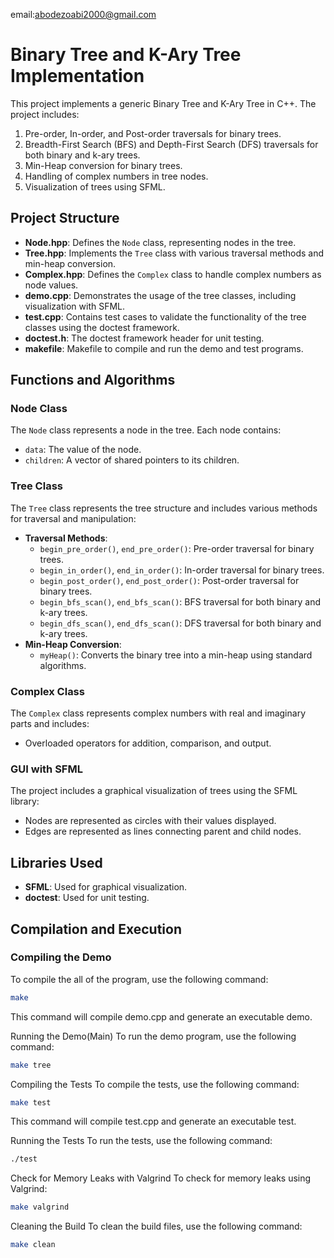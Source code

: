email:abodezoabi2000@gmail.com

# Binary Tree and K-Ary Tree Implementation

This project implements a generic Binary Tree and K-Ary Tree in C++. The project includes:
1. Pre-order, In-order, and Post-order traversals for binary trees.
2. Breadth-First Search (BFS) and Depth-First Search (DFS) traversals for both binary and k-ary trees.
3. Min-Heap conversion for binary trees.
4. Handling of complex numbers in tree nodes.
5. Visualization of trees using SFML.

## Project Structure

- **Node.hpp**: Defines the `Node` class, representing nodes in the tree.
- **Tree.hpp**: Implements the `Tree` class with various traversal methods and min-heap conversion.
- **Complex.hpp**: Defines the `Complex` class to handle complex numbers as node values.
- **demo.cpp**: Demonstrates the usage of the tree classes, including visualization with SFML.
- **test.cpp**: Contains test cases to validate the functionality of the tree classes using the doctest framework.
- **doctest.h**: The doctest framework header for unit testing.
- **makefile**: Makefile to compile and run the demo and test programs.

## Functions and Algorithms

### Node Class

The `Node` class represents a node in the tree. Each node contains:
- `data`: The value of the node.
- `children`: A vector of shared pointers to its children.

### Tree Class

The `Tree` class represents the tree structure and includes various methods for traversal and manipulation:
- **Traversal Methods**:
    - `begin_pre_order()`, `end_pre_order()`: Pre-order traversal for binary trees.
    - `begin_in_order()`, `end_in_order()`: In-order traversal for binary trees.
    - `begin_post_order()`, `end_post_order()`: Post-order traversal for binary trees.
    - `begin_bfs_scan()`, `end_bfs_scan()`: BFS traversal for both binary and k-ary trees.
    - `begin_dfs_scan()`, `end_dfs_scan()`: DFS traversal for both binary and k-ary trees.
- **Min-Heap Conversion**:
    - `myHeap()`: Converts the binary tree into a min-heap using standard algorithms.

### Complex Class

The `Complex` class represents complex numbers with real and imaginary parts and includes:
- Overloaded operators for addition, comparison, and output.

### GUI with SFML

The project includes a graphical visualization of trees using the SFML library:
- Nodes are represented as circles with their values displayed.
- Edges are represented as lines connecting parent and child nodes.

## Libraries Used

- **SFML**: Used for graphical visualization.
- **doctest**: Used for unit testing.

## Compilation and Execution

### Compiling the Demo

To compile the all of the program, use the following command:

```sh
make
```
This command will compile demo.cpp and generate an executable demo.

Running the Demo(Main)
To run the demo program, use the following command:
```sh
make tree
```

Compiling the Tests
To compile the tests, use the following command:
```sh
make test
```
This command will compile test.cpp and generate an executable test.


Running the Tests
To run the tests, use the following command:
```sh
./test
```
Check for Memory Leaks with Valgrind
To check for memory leaks using Valgrind:
```sh
make valgrind
```

Cleaning the Build
To clean the build files, use the following command:
```sh
make clean
```
